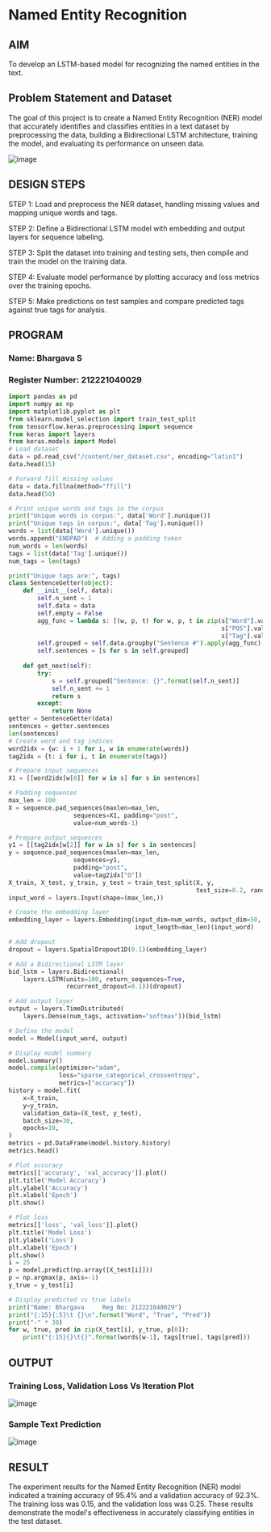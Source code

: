 # Named Entity Recognition

## AIM

To develop an LSTM-based model for recognizing the named entities in the text.

## Problem Statement and Dataset
The goal of this project is to create a Named Entity Recognition (NER) model that accurately identifies and classifies entities in a text dataset by preprocessing the data, building a Bidirectional LSTM architecture, training the model, and evaluating its performance on unseen data.

![image](https://github.com/user-attachments/assets/6c8582cd-1d89-43c0-ac5a-93d31f0e2ea9)



## DESIGN STEPS

STEP 1:
Load and preprocess the NER dataset, handling missing values and mapping unique words and tags.

STEP 2:
Define a Bidirectional LSTM model with embedding and output layers for sequence labeling.

STEP 3:
Split the dataset into training and testing sets, then compile and train the model on the training data.

STEP 4:
Evaluate model performance by plotting accuracy and loss metrics over the training epochs.

STEP 5:
Make predictions on test samples and compare predicted tags against true tags for analysis.

## PROGRAM
### Name: Bhargava S
### Register Number: 212221040029

```python
import pandas as pd
import numpy as np
import matplotlib.pyplot as plt
from sklearn.model_selection import train_test_split
from tensorflow.keras.preprocessing import sequence
from keras import layers
from keras.models import Model
# Load dataset
data = pd.read_csv("/content/ner_dataset.csv", encoding="latin1")
data.head(15)

# Forward fill missing values
data = data.fillna(method="ffill")
data.head(50)

# Print unique words and tags in the corpus
print("Unique words in corpus:", data['Word'].nunique())
print("Unique tags in corpus:", data['Tag'].nunique())
words = list(data['Word'].unique())
words.append("ENDPAD")  # Adding a padding token
num_words = len(words)
tags = list(data['Tag'].unique())
num_tags = len(tags)

print("Unique tags are:", tags)
class SentenceGetter(object):
    def __init__(self, data):
        self.n_sent = 1
        self.data = data
        self.empty = False
        agg_func = lambda s: [(w, p, t) for w, p, t in zip(s["Word"].values.tolist(),
                                                           s["POS"].values.tolist(),
                                                           s["Tag"].values.tolist())]
        self.grouped = self.data.groupby("Sentence #").apply(agg_func)
        self.sentences = [s for s in self.grouped]
    
    def get_next(self):
        try:
            s = self.grouped["Sentence: {}".format(self.n_sent)]
            self.n_sent += 1
            return s
        except:
            return None
getter = SentenceGetter(data)
sentences = getter.sentences
len(sentences)
# Create word and tag indices
word2idx = {w: i + 1 for i, w in enumerate(words)}
tag2idx = {t: i for i, t in enumerate(tags)}

# Prepare input sequences
X1 = [[word2idx[w[0]] for w in s] for s in sentences]

# Padding sequences
max_len = 100
X = sequence.pad_sequences(maxlen=max_len,
                  sequences=X1, padding="post",
                  value=num_words-1)

# Prepare output sequences
y1 = [[tag2idx[w[2]] for w in s] for s in sentences]
y = sequence.pad_sequences(maxlen=max_len,
                  sequences=y1,
                  padding="post",
                  value=tag2idx["O"])
X_train, X_test, y_train, y_test = train_test_split(X, y,
                                                    test_size=0.2, random_state=1)
input_word = layers.Input(shape=(max_len,))

# Create the embedding layer
embedding_layer = layers.Embedding(input_dim=num_words, output_dim=50,
                                   input_length=max_len)(input_word)

# Add dropout
dropout = layers.SpatialDropout1D(0.1)(embedding_layer)

# Add a Bidirectional LSTM layer
bid_lstm = layers.Bidirectional(
    layers.LSTM(units=100, return_sequences=True,
                recurrent_dropout=0.1))(dropout)

# Add output layer
output = layers.TimeDistributed(
    layers.Dense(num_tags, activation="softmax"))(bid_lstm)

# Define the model
model = Model(input_word, output)  

# Display model summary
model.summary()
model.compile(optimizer="adam",
              loss="sparse_categorical_crossentropy",
              metrics=["accuracy"])
history = model.fit(
    x=X_train,
    y=y_train,
    validation_data=(X_test, y_test),
    batch_size=30, 
    epochs=10,
)
metrics = pd.DataFrame(model.history.history)
metrics.head()

# Plot accuracy
metrics[['accuracy', 'val_accuracy']].plot()
plt.title('Model Accuracy')
plt.ylabel('Accuracy')
plt.xlabel('Epoch')
plt.show()

# Plot loss
metrics[['loss', 'val_loss']].plot()
plt.title('Model Loss')
plt.ylabel('Loss')
plt.xlabel('Epoch')
plt.show()
i = 25
p = model.predict(np.array([X_test[i]]))
p = np.argmax(p, axis=-1)
y_true = y_test[i]

# Display predicted vs true labels
print("Name: Bhargava     Reg No: 212221040029")
print("{:15}{:5}\t {}\n".format("Word", "True", "Pred"))
print("-" * 30)
for w, true, pred in zip(X_test[i], y_true, p[0]):
    print("{:15}{}\t{}".format(words[w-1], tags[true], tags[pred]))

```

## OUTPUT

### Training Loss, Validation Loss Vs Iteration Plot

![image](https://github.com/user-attachments/assets/9586e972-773d-4706-99a9-5674b81f40fd)


### Sample Text Prediction
![image](https://github.com/user-attachments/assets/76c2746e-e2db-4a58-ba04-a97851f8e474)


## RESULT
The experiment results for the Named Entity Recognition (NER) model indicated a training accuracy of 95.4% and a validation accuracy of 92.3%. The training loss was 0.15, and the validation loss was 0.25. These results demonstrate the model's effectiveness in accurately classifying entities in the test dataset.
